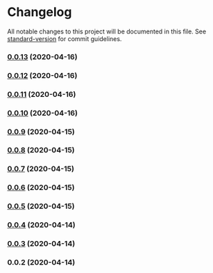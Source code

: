 # Changelog

All notable changes to this project will be documented in this file. See [standard-version](https://github.com/conventional-changelog/standard-version) for commit guidelines.

### [0.0.13](https://github.com/aduyng/jwt-knex/compare/v0.0.11...v0.0.13) (2020-04-16)

### [0.0.12](https://github.com/aduyng/jwt-knex/compare/v0.0.11...v0.0.12) (2020-04-16)

### [0.0.11](https://github.com/aduyng/jwt-knex/compare/v0.0.10...v0.0.11) (2020-04-16)

### [0.0.10](https://github.com/aduyng/jwt-knex/compare/v0.0.9...v0.0.10) (2020-04-16)

### [0.0.9](https://github.com/aduyng/jwt-knex/compare/v0.0.8...v0.0.9) (2020-04-15)

### [0.0.8](https://github.com/aduyng/jwt-knex/compare/v0.0.7...v0.0.8) (2020-04-15)

### [0.0.7](https://github.com/aduyng/jwt-knex/compare/v0.0.6...v0.0.7) (2020-04-15)

### [0.0.6](https://github.com/aduyng/jwt-knex/compare/v0.0.5...v0.0.6) (2020-04-15)

### [0.0.5](https://github.com/aduyng/jwt-knex/compare/v0.0.4...v0.0.5) (2020-04-15)

### [0.0.4](https://github.com/aduyng/jwt-knex/compare/v0.0.3...v0.0.4) (2020-04-14)

### [0.0.3](https://github.com/aduyng/jwt-knex/compare/v0.0.2...v0.0.3) (2020-04-14)

### 0.0.2 (2020-04-14)
